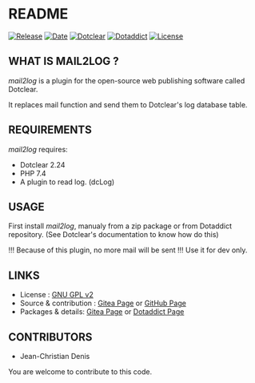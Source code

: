 # README

[![Release](https://img.shields.io/badge/release-0.5-a2cbe9.svg)](https://git.dotclear.watch/JcDenis/mail2log/releases)
[![Date](https://img.shields.io/badge/date-2023.08.13-c44d58.svg)](https://git.dotclear.watch/JcDenis/mail2log/releases)
[![Dotclear](https://img.shields.io/badge/dotclear-v2.27-137bbb.svg)](https://fr.dotclear.org/download)
[![Dotaddict](https://img.shields.io/badge/dotaddict-official-9ac123.svg)](https://plugins.dotaddict.org/dc2/details/mail2log)
[![License](https://img.shields.io/github/license/JcDenis/mail2log)](https://git.dotclear.watch/JcDenis/mail2log/blob/master/LICENSE)

## WHAT IS MAIL2LOG ?

_mail2log_ is a plugin for the open-source 
web publishing software called Dotclear.

It replaces mail function 
and send them to Dotclear's log database table.

## REQUIREMENTS

_mail2log_ requires: 

* Dotclear 2.24
* PHP 7.4
* A plugin to read log. (dcLog)

## USAGE

First install _mail2log_, manualy from a zip package or from 
Dotaddict repository. (See Dotclear's documentation to know how do this)

!!! Because of this plugin, no more mail will be sent !!!
Use it for dev only.

## LINKS

* License : [GNU GPL v2](https://www.gnu.org/licenses/old-licenses/lgpl-2.0.html)
* Source & contribution : [Gitea Page](https://git.dotclear.watch/JcDenis/mail2log) or [GitHub Page](https://github.com/JcDenis/mail2log)
* Packages & details: [Gitea Page](https://git.dotclear.watch/JcDenis/mail2log/releases) or [Dotaddict Page](https://plugins.dotaddict.org/dc2/details/mail2log)

## CONTRIBUTORS

* Jean-Christian Denis

You are welcome to contribute to this code.
